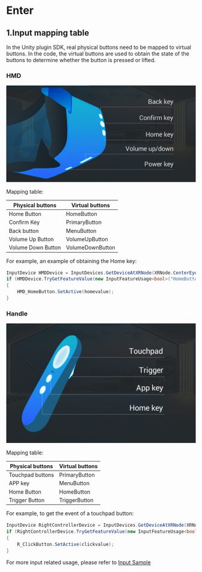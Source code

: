 <!--
 * @Author: xieminghui
 * @Date: 2021-11-12 09:32:31
 * @Description: Description
 * @LastEditors: xieminghui
 * @LastEditTime: 2021-12-13 09:43:57
 * @Copyright: Copyright 2020 Skyworth VR. All rights reserved.
-->
Enter
===
## 1.Input mapping table
In the Unity plugin SDK, real physical buttons need to be mapped to virtual buttons. In the code, the virtual buttons are used to obtain the state of the buttons to determine whether the button is pressed or lifted.
### HMD

![HMD](images/hmd_keymap.png)

Mapping table:

|Physical buttons|Virtual buttons|
|--|--|
|Home Button|HomeButton|
|Confirm Key|PrimaryButton|
|Back button|MenuButton|
|Volume Up Button|VolumeUpButton|
|Volume Down Button|VolumeDownButton|

For example, an example of obtaining the Home key:
``` csharp
InputDevice HMDDevice = InputDevices.GetDeviceAtXRNode(XRNode.CenterEye);
if (HMDDevice.TryGetFeatureValue(new InputFeatureUsage<bool>("HomeButton"), out bool homevalue))
{
    HMD_HomeButton.SetActive(homevalue);
}
```

### Handle

![Hand](image/../images/hand_keymap.png)

Mapping table:

|Physical buttons|Virtual buttons|
|--|--|
|Touchpad buttons|PrimaryButton|
|APP key|MenuButton|
|Home Button|HomeButton|
|Trigger Button|TriggerButton|

For example, to get the event of a touchpad button:
``` csharp
InputDevice RightControllerDevice = InputDevices.GetDeviceAtXRNode(XRNode.RightHand);
if (RightControllerDevice.TryGetFeatureValue(new InputFeatureUsage<bool>("PrimaryButton"), out bool clickvalue))
{
    R_ClickButton.SetActive(clickvalue);
}
```
For more input related usage, please refer to [Input Sample](sample.md)
